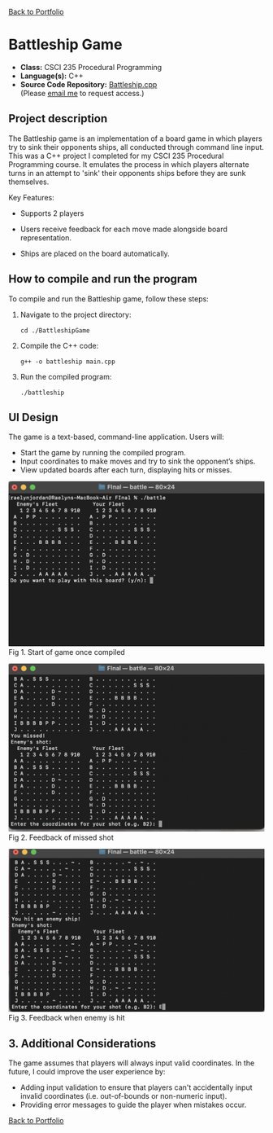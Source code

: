 [Back to Portfolio](./)

Battleship Game
===============

-   **Class:** CSCI 235 Procedural Programming
-   **Language(s):** C++
-   **Source Code Repository:** [Battleship.cpp](https://raw.githubusercontent.com/rsjordann/rsjordann.github.io/refs/heads/master/project2codes/Battleship.cpp)  
    (Please [email me](mailto:rsdixon@csustudent.net?subject=GitHub%20Access) to request access.)

## Project description

The Battleship game is an implementation of a board game in which players try to sink their opponents ships, all conducted through command line input. This was a C++ project I completed for my CSCI 235 Procedural Programming course. It emulates the process in which players alternate turns in an attempt to 'sink' their opponents ships before they are sunk themselves.  

Key Features:

- Supports 2 players

- Users receive feedback for each move made alongside board representation.  

- Ships are placed on the board automatically.  


## How to compile and run the program

To compile and run the Battleship game, follow these steps:

1. Navigate to the project directory:
    ```terminal
    cd ./BattleshipGame
    ```

2. Compile the C++ code:
    ```terminal
    g++ -o battleship main.cpp
    ```

3. Run the compiled program:
    ```terminal
    ./battleship
    ```

## UI Design

The game is a text-based, command-line application. Users will:
- Start the game by running the compiled program.
- Input coordinates to make moves and try to sink the opponent’s ships.
- View updated boards after each turn, displaying hits or misses.

![screenshot](images/startGame.png)  
Fig 1. Start of game once compiled

![screenshot](images/missedShot.png)  
Fig 2. Feedback of missed shot

![screenshot](images/hitEnemy.png)  
Fig 3. Feedback when enemy is hit

## 3. Additional Considerations

The game assumes that players will always input valid coordinates. In the future, I could improve the user experience by:
   - Adding input validation to ensure that players can't accidentally input invalid coordinates (i.e. out-of-bounds or non-numeric input).
   - Providing error messages to guide the player when mistakes occur.
     
[Back to Portfolio](./)

